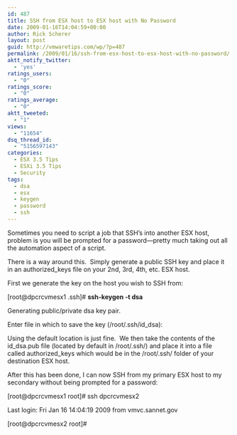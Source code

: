 ```yaml
---
id: 487
title: SSH from ESX host to ESX host with No Password
date: 2009-01-16T14:04:59+00:00
author: Rick Scherer
layout: post
guid: http://vmwaretips.com/wp/?p=487
permalink: /2009/01/16/ssh-from-esx-host-to-esx-host-with-no-password/
aktt_notify_twitter:
  - 'yes'
ratings_users:
  - "0"
ratings_score:
  - "0"
ratings_average:
  - "0"
aktt_tweeted:
  - "1"
views:
  - "11654"
dsq_thread_id:
  - "5156597143"
categories:
  - ESX 3.5 Tips
  - ESXi 3.5 Tips
  - Security
tags:
  - dsa
  - esx
  - keygen
  - password
  - ssh
---
```

Sometimes you need to script a job that SSH&#8217;s into another ESX host, problem is you will be prompted for a password&#8212;pretty much taking out all the automation aspect of a script.

There is a way around this.  Simply generate a public SSH key and place it in an authorized_keys file on your 2nd, 3rd, 4th, etc. ESX host.

<!--more-->

First we generate the key on the host you wish to SSH from:

[root@dpcrcvmesx1 .ssh]# **ssh-keygen -t dsa**
  
Generating public/private dsa key pair.
  
Enter file in which to save the key (/root/.ssh/id_dsa):

Using the default location is just fine.  We then take the contents of the id\_dsa.pub file (located by default in /root/.ssh/) and place it into a file called authorized\_keys which would be in the /root/.ssh/ folder of your destination ESX host.

After this has been done, I can now SSH from my primary ESX host to my secondary without being prompted for a password:

[root@dpcrcvmesx1 root]# ssh dpcrcvmesx2
  
Last login: Fri Jan 16 14:04:19 2009 from vmvc.sannet.gov
  
[root@dpcrcvmesx2 root]#